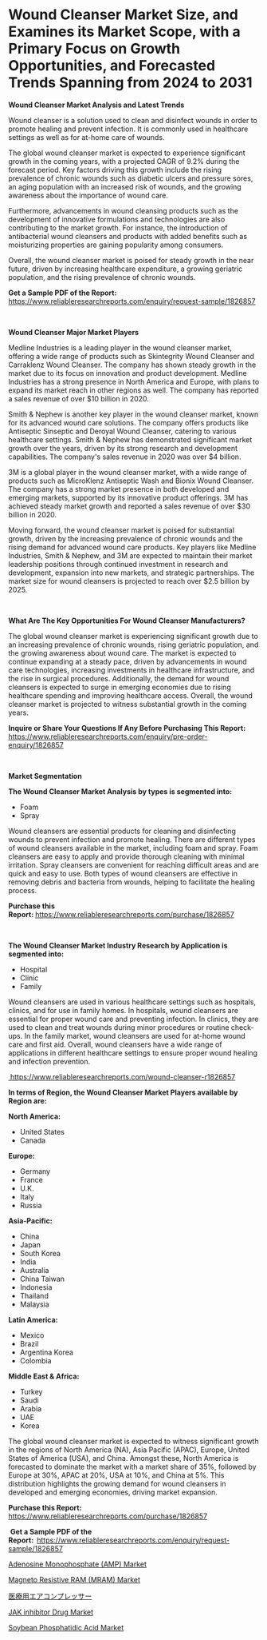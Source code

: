 <p><h1>Wound Cleanser Market Size, and Examines its Market Scope, with a Primary Focus on Growth Opportunities, and Forecasted Trends Spanning from 2024 to 2031</h1></p><p><strong>Wound Cleanser Market Analysis and Latest Trends</strong></p>
<p><p>Wound cleanser is a solution used to clean and disinfect wounds in order to promote healing and prevent infection. It is commonly used in healthcare settings as well as for at-home care of wounds.</p><p>The global wound cleanser market is expected to experience significant growth in the coming years, with a projected CAGR of 9.2% during the forecast period. Key factors driving this growth include the rising prevalence of chronic wounds such as diabetic ulcers and pressure sores, an aging population with an increased risk of wounds, and the growing awareness about the importance of wound care.</p><p>Furthermore, advancements in wound cleansing products such as the development of innovative formulations and technologies are also contributing to the market growth. For instance, the introduction of antibacterial wound cleansers and products with added benefits such as moisturizing properties are gaining popularity among consumers.</p><p>Overall, the wound cleanser market is poised for steady growth in the near future, driven by increasing healthcare expenditure, a growing geriatric population, and the rising prevalence of chronic wounds.</p></p>
<p><strong>Get a Sample PDF of the Report:&nbsp;</strong> <a href="https://www.reliableresearchreports.com/enquiry/request-sample/1826857">https://www.reliableresearchreports.com/enquiry/request-sample/1826857</a></p>
<p>&nbsp;</p>
<p><strong>Wound Cleanser Major Market Players</strong></p>
<p><p>Medline Industries is a leading player in the wound cleanser market, offering a wide range of products such as Skintegrity Wound Cleanser and Carraklenz Wound Cleanser. The company has shown steady growth in the market due to its focus on innovation and product development. Medline Industries has a strong presence in North America and Europe, with plans to expand its market reach in other regions as well. The company has reported a sales revenue of over $10 billion in 2020.</p><p>Smith & Nephew is another key player in the wound cleanser market, known for its advanced wound care solutions. The company offers products like Antiseptic Sinseptic and Deroyal Wound Cleanser, catering to various healthcare settings. Smith & Nephew has demonstrated significant market growth over the years, driven by its strong research and development capabilities. The company's sales revenue in 2020 was over $4 billion.</p><p>3M is a global player in the wound cleanser market, with a wide range of products such as MicroKlenz Antiseptic Wash and Bionix Wound Cleanser. The company has a strong market presence in both developed and emerging markets, supported by its innovative product offerings. 3M has achieved steady market growth and reported a sales revenue of over $30 billion in 2020.</p><p>Moving forward, the wound cleanser market is poised for substantial growth, driven by the increasing prevalence of chronic wounds and the rising demand for advanced wound care products. Key players like Medline Industries, Smith & Nephew, and 3M are expected to maintain their market leadership positions through continued investment in research and development, expansion into new markets, and strategic partnerships. The market size for wound cleansers is projected to reach over $2.5 billion by 2025.</p></p>
<p>&nbsp;</p>
<p><strong>What Are The Key Opportunities For Wound Cleanser Manufacturers?</strong></p>
<p><p>The global wound cleanser market is experiencing significant growth due to an increasing prevalence of chronic wounds, rising geriatric population, and the growing awareness about wound care. The market is expected to continue expanding at a steady pace, driven by advancements in wound care technologies, increasing investments in healthcare infrastructure, and the rise in surgical procedures. Additionally, the demand for wound cleansers is expected to surge in emerging economies due to rising healthcare spending and improving healthcare access. Overall, the wound cleanser market is projected to witness substantial growth in the coming years.</p></p>
<p><strong>Inquire or Share Your Questions If Any Before Purchasing This Report:</strong> <a href="https://www.reliableresearchreports.com/enquiry/pre-order-enquiry/1826857">https://www.reliableresearchreports.com/enquiry/pre-order-enquiry/1826857</a></p>
<p>&nbsp;</p>
<p><strong>Market Segmentation</strong></p>
<p><strong>The Wound Cleanser Market Analysis by types is segmented into:</strong></p>
<p><ul><li>Foam</li><li>Spray</li></ul></p>
<p><p>Wound cleansers are essential products for cleaning and disinfecting wounds to prevent infection and promote healing. There are different types of wound cleansers available in the market, including foam and spray. Foam cleansers are easy to apply and provide thorough cleaning with minimal irritation. Spray cleansers are convenient for reaching difficult areas and are quick and easy to use. Both types of wound cleansers are effective in removing debris and bacteria from wounds, helping to facilitate the healing process.</p></p>
<p><strong>Purchase this Report:&nbsp;</strong><a href="https://www.reliableresearchreports.com/purchase/1826857">https://www.reliableresearchreports.com/purchase/1826857</a></p>
<p>&nbsp;</p>
<p><strong>The Wound Cleanser Market Industry Research by Application is segmented into:</strong></p>
<p><ul><li>Hospital</li><li>Clinic</li><li>Family</li></ul></p>
<p><p>Wound cleansers are used in various healthcare settings such as hospitals, clinics, and for use in family homes. In hospitals, wound cleansers are essential for proper wound care and preventing infection. In clinics, they are used to clean and treat wounds during minor procedures or routine check-ups. In the family market, wound cleansers are used for at-home wound care and first aid. Overall, wound cleansers have a wide range of applications in different healthcare settings to ensure proper wound healing and infection prevention.</p></p>
<p><a href="https://www.reliableresearchreports.com/wound-cleanser-r1826857">&nbsp;https://www.reliableresearchreports.com/wound-cleanser-r1826857</a></p>
<p><strong>In terms of Region, the Wound Cleanser Market Players available by Region are:</strong></p>
<p>
    <p> <strong> North America: </strong>
        <ul>
            <li>United States</li>
            <li>Canada</li>
        </ul>
        </p> 
    <p> <strong> Europe: </strong>
        <ul>
            <li>Germany</li>
            <li>France</li>
            <li>U.K.</li>
            <li>Italy</li>
            <li>Russia</li>
        </ul>
        </p> 
    <p> <strong> Asia-Pacific: </strong>
        <ul>
            <li>China</li>
            <li>Japan</li>
            <li>South Korea</li>
            <li>India</li>
            <li>Australia</li>
            <li>China Taiwan</li>
            <li>Indonesia</li>
            <li>Thailand</li>
            <li>Malaysia</li>
        </ul>
        </p> 
    <p> <strong> Latin America: </strong>
        <ul>
            <li>Mexico</li>
            <li>Brazil</li>
            <li>Argentina Korea</li>
            <li>Colombia</li>
        </ul>
        </p> 
    <p> <strong> Middle East & Africa: </strong>
        <ul>
            <li>Turkey</li>
            <li>Saudi</li>
            <li>Arabia</li>
            <li>UAE</li>
            <li>Korea</li>
        </ul>
    </p>
    </p>
<p><p>The global wound cleanser market is expected to witness significant growth in the regions of North America (NA), Asia Pacific (APAC), Europe, United States of America (USA), and China. Amongst these, North America is forecasted to dominate the market with a market share of 35%, followed by Europe at 30%, APAC at 20%, USA at 10%, and China at 5%. This distribution highlights the growing demand for wound cleansers in developed and emerging economies, driving market expansion.</p></p>
<p><strong>Purchase this Report: </strong><a href="https://www.reliableresearchreports.com/purchase/1826857">https://www.reliableresearchreports.com/purchase/1826857</a></p>
<p>&nbsp;<strong>Get a Sample PDF of the Report:&nbsp;&nbsp;</strong><a href="https://www.reliableresearchreports.com/enquiry/request-sample/1826857">https://www.reliableresearchreports.com/enquiry/request-sample/1826857</a></p>
<p><strong></strong></p>
<p><p><a href="https://issuu.com/reportprime-2/docs/adenosine-monophosphate-amp-market-size-2030.pptx">Adenosine Monophosphate (AMP) Market</a></p><p><a href="https://www.linkedin.com/pulse/magneto-resistive-ram-mram-market-size-outlook-forecast-dem6e">Magneto Resistive RAM (MRAM) Market</a></p><p><a href="https://medium.com/@elishelacruz56456/%E5%8C%BB%E7%99%82%E7%94%A8%E3%82%A8%E3%82%A2%E3%82%B3%E3%83%B3%E3%83%97%E3%83%AC%E3%83%83%E3%82%B5%E3%83%BC%E5%B8%82%E5%A0%B4-%E5%B8%82%E5%A0%B4cagr-%E5%B8%82%E5%A0%B4%E5%8B%95%E5%90%91-%E6%88%90%E9%95%B7%E6%88%A6%E7%95%A5%E3%81%AB%E9%96%A2%E3%81%99%E3%82%8B%E6%83%85%E5%A0%B1-2a923bc403a7">医療用エアコンプレッサー</a></p><p><a href="https://github.com/beatblasta/Market-Research-Report-List-3/blob/main/jak-inhibitor-drug-market.md">JAK inhibitor Drug Market</a></p><p><a href="https://issuu.com/reportprime-2/docs/soybean-phosphatidic-acid-market-size-2030.pptx">Soybean Phosphatidic Acid Market</a></p></p>